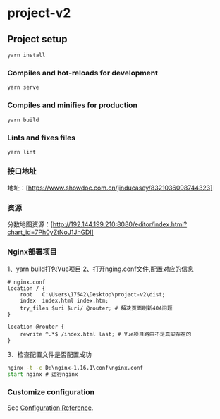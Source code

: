 # project-v2

## Project setup
```
yarn install
```

### Compiles and hot-reloads for development
```
yarn serve
```

### Compiles and minifies for production
```
yarn build
```

### Lints and fixes files
```
yarn lint
```

### 接口地址
地址：[https://www.showdoc.com.cn/jinducasey/8321036098744323]

### 资源
分数地图资源：[http://192.144.199.210:8080/editor/index.html?chart_id=7Ph0yZtNoJ1JhGDl]

### Nginx部署项目
1、yarn build打包Vue项目
2、打开nging.conf文件,配置对应的信息
```
# nginx.conf
location / {
    root   C:\Users\17542\Desktop\project-v2\dist;
    index  index.html index.htm;
    try_files $uri $uri/ @router; # 解决页面刷新404问题
}

location @router {
    rewrite ^.*$ /index.html last; # Vue项目路由不是真实存在的
}
```
3、检查配置文件是否配置成功
```cmd
nginx -t -c D:\nginx-1.16.1\conf\nginx.conf
start nginx # 运行nginx
```

### Customize configuration
See [Configuration Reference](https://cli.vuejs.org/config/).
